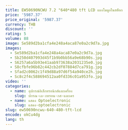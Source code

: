 ```yaml
---
title: EW50690NCWU 7.2 "640*480 tft LCD แผงโมดูลในสต็อก
price: '5987.37'
price_original: '5987.37'
currency: THB
discount: ''
rating: 5
volume: 88
image: Se589d2ba1cfa4e248a4aca87e0a2c9d7a.jpg
images:
  - Se589d2ba1cfa4e248a4aca87e0a2c9d7a.jpg
  - Sb250d407993d45f1b9b0bb56a9e68b90s.jpg
  - S6257a6a5b93e41aab973638a2031235e0.jpg
  - S8cfbfe96b82c442cb2df07884d7ca791g.jpg
  - Sfad2c0062c1f49d88a97d6f54a940ce2h.jpg
  - Sc8c2f4c588694512aa0fd336c01a953fo.jpg
video: ''
categories:
  - name: อุปกรณ์อิเล็กทรอนิกส์และเครื่อง
    slug: ปกรณ-เล-กทรอน-กส-และเคร
  - name: แสดง Optoelectronic
    slug: แสดง-optoelectronic
slug: ew50690ncwu-640-480-tft-lcd
encode: okCu4dg
lang: th
---
```

  